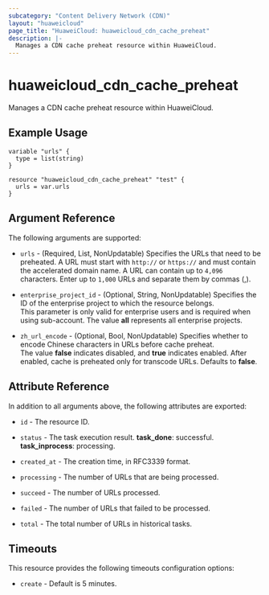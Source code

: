 ```yaml
---
subcategory: "Content Delivery Network (CDN)"
layout: "huaweicloud"
page_title: "HuaweiCloud: huaweicloud_cdn_cache_preheat"
description: |-
  Manages a CDN cache preheat resource within HuaweiCloud.
---
```


# huaweicloud_cdn_cache_preheat

Manages a CDN cache preheat resource within HuaweiCloud.

## Example Usage

```hcl
variable "urls" {
  type = list(string)
}

resource "huaweicloud_cdn_cache_preheat" "test" {
  urls = var.urls
}
```

## Argument Reference

The following arguments are supported:

* `urls` - (Required, List, NonUpdatable) Specifies the URLs that need to be preheated.
  A URL must start with `http://` or `https://` and must contain the accelerated domain name.
  A URL can contain up to `4,096` characters. Enter up to `1,000` URLs and separate them by commas (,).

* `enterprise_project_id` - (Optional, String, NonUpdatable) Specifies the ID of the enterprise project to which the
  resource belongs.  
  This parameter is only valid for enterprise users and is required when using sub-account.
  The value **all** represents all enterprise projects.

* `zh_url_encode` - (Optional, Bool, NonUpdatable) Specifies whether to encode Chinese characters in URLs before cache
  preheat.  
  The value **false** indicates disabled, and **true** indicates enabled. After enabled, cache is preheated only for
  transcode URLs. Defaults to **false**.

## Attribute Reference

In addition to all arguments above, the following attributes are exported:

* `id` - The resource ID.

* `status` - The task execution result.
  **task_done**: successful.
  **task_inprocess**: processing.

* `created_at` - The creation time, in RFC3339 format.

* `processing` - The number of URLs that are being processed.

* `succeed` - The number of URLs processed.

* `failed` - The number of URLs that failed to be processed.

* `total` - The total number of URLs in historical tasks.

## Timeouts

This resource provides the following timeouts configuration options:

* `create` - Default is 5 minutes.
